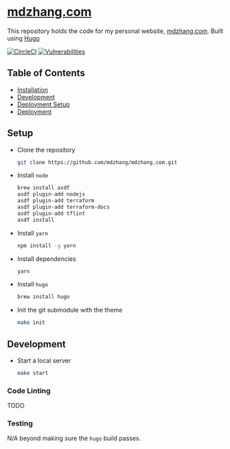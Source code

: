 # [mdzhang.com](http://mdzhang.com)

This repository holds the code for my personal website, [mdzhang.com](http://mdzhang.com). Built using [Hugo](https://gohugo.io/)

[![CircleCI](https://circleci.com/gh/mdzhang/mdzhang.com.svg?style=shield)](https://circleci.com/gh/mdzhang/mdzhang.com)
[![Vulnerabilities](https://snyk.io/test/github/mdzhang/mdzhang.com/badge.svg)](https://snyk.io/test/github/mdzhang/mdzhang.com)

## Table of Contents

* [Installation](#installation)
* [Development](#development)
* [Deployment Setup](#deployment-setup)
* [Deployment](#deployment)

## Setup

* Clone the repository
    ```sh
    git clone https://github.com/mdzhang/mdzhang.com.git
    ```

* Install `node`
    ```sh
    brew install asdf
    asdf plugin-add nodejs
    asdf plugin-add terraform
    asdf plugin-add terraform-docs
    asdf plugin-add tflint
    asdf install
    ```

* Install `yarn`
    ```sh
    npm install -g yarn
    ```

* Install dependencies
    ```sh
    yarn
    ```

* Install `hugo`
    ```sh
    brew install hugo
    ```

* Init the git submodule with the theme
    ```sh
    make init
    ```

## Development

* Start a local server
    ```sh
    make start
    ```

### Code Linting

TODO

### Testing

N/A beyond making sure the `hugo` build passes.
